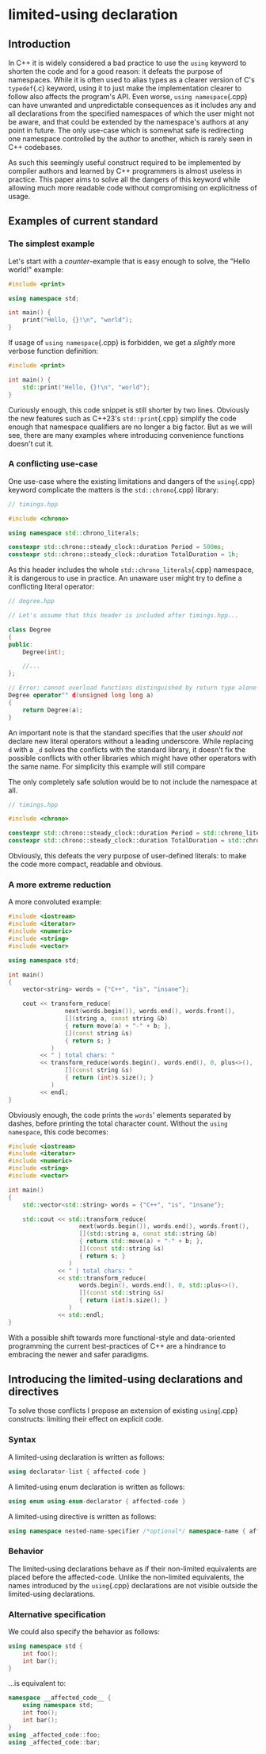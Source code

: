# limited-using declaration

## Introduction
In C++ it is widely considered a bad practice to use the `using` keyword to shorten the code and for a good reason: it defeats the purpose of namespaces.
While it is often used to alias types as a clearer version of C's `typedef`{.c} keyword,
using it to just make the implementation clearer to follow also affects the program's API.
Even worse, `using namespace`{.cpp} can have unwanted and unpredictable consequences
as it includes any and all declarations from the specified namespaces of which the user might not be aware, and that could be extended by the namespace's authors at any point in future. The only use-case which is somewhat safe is redirecting one namespace controlled by the author to another, which is rarely seen in C++ codebases.

As such this seemingly useful construct required to be implemented by compiler authors and learned by C++ programmers is almost useless in practice. This paper aims to solve all the dangers of this keyword while allowing much more readable code without compromising on explicitness of usage.

## Examples of current standard

### The simplest example
Let's start with a *counter*-example that is easy enough to solve, the "Hello world!" example:
```cpp
#include <print>

using namespace std;

int main() {
    print("Hello, {}!\n", "world");
}
```

If usage of `using namespace`{.cpp} is forbidden, we get a *slightly* more verbose function definition: 
```cpp
#include <print>

int main() {
    std::print("Hello, {}!\n", "world");
}
```

Curiously enough, this code snippet is still shorter by two lines. Obviously the new features such as C++23's `std::print`{.cpp} simplify the code enough that namespace qualifiers are no longer a big factor. But as we will see, there are many examples where introducing convenience functions doesn't cut it.

### A conflicting use-case
One use-case where the existing limitations and dangers of the `using`{.cpp} keyword complicate the matters is the `std::chrono`{.cpp} library:
```cpp
// timings.hpp

#include <chrono>

using namespace std::chrono_literals;

constexpr std::chrono::steady_clock::duration Period = 500ms;
constexpr std::chrono::steady_clock::duration TotalDuration = 1h;
```

As this header includes the whole `std::chrono_literals`{.cpp} namespace,
it is dangerous to use in practice. An unaware user might try to define a conflicting literal operator:
```cpp
// degree.hpp

// Let's assume that this header is included after timings.hpp...

class Degree
{
public:
    Degree(int);

    //...
};

// Error: cannot overload functions distinguished by return type alone
Degree operator"" d(unsigned long long a)
{
    return Degree(a);
}
```

An important note is that the standard specifies that the user *should not* declare new literal operators without a leading underscore. While replacing `d` with a `_d` solves the conflicts with the standard library, it doesn't fix the possible conflicts with other libraries which might have other operators with the same name.
For simplicity this example will still compare

The only completely safe solution would be to not include the namespace at all.
```cpp
// timings.hpp

#include <chrono>

constexpr std::chrono::steady_clock::duration Period = std::chrono_literals::operator""ms(500);
constexpr std::chrono::steady_clock::duration TotalDuration = std::chrono_literals::operator""h(1);
```

Obviously, this defeats the very purpose of user-defined literals: to make the code more compact, readable and obvious.

### A more extreme reduction
A more convoluted example:
```cpp
#include <iostream>
#include <iterator>
#include <numeric>
#include <string>
#include <vector>

using namespace std;

int main()
{
    vector<string> words = {"C++", "is", "insane"};

    cout << transform_reduce(
                next(words.begin()), words.end(), words.front(),
                [](string a, const string &b)
                { return move(a) + "-" + b; },
                [](const string &s)
                { return s; }
            )
         << " | total chars: "
         << transform_reduce(words.begin(), words.end(), 0, plus<>(),
                [](const string &s)
                { return (int)s.size(); }
            )
         << endl;
}
```

Obviously enough, the code prints the `words`' elements separated by dashes, before printing the total character count. 
Without the `using namespace`, this code becomes:
```cpp
#include <iostream>
#include <iterator>
#include <numeric>
#include <string>
#include <vector>

int main()
{
    std::vector<std::string> words = {"C++", "is", "insane"};

    std::cout << std::transform_reduce(
                    next(words.begin()), words.end(), words.front(),
                    [](std::string a, const std::string &b)
                    { return std::move(a) + "-" + b; },
                    [](const std::string &s)
                    { return s; }
                 )
              << " | total chars: "
              << std::transform_reduce(
                    words.begin(), words.end(), 0, std::plus<>(),
                    [](const std::string &s)
                    { return (int)s.size(); }
                 )
              << std::endl;
}
```

With a possible shift towards more functional-style and data-oriented programming the current best-practices of C++ are a hindrance to embracing the newer and safer paradigms.

## Introducing the limited-using declarations and directives
To solve those conflicts I propose an extension of existing `using`{.cpp} constructs:
limiting their effect on explicit code.

### Syntax
A limited-using declaration is written as follows:
```cpp
using declarator-list { affected-code }
```

A limited-using enum declaration is written as follows:
```cpp
using enum using-enum-declarator { affected-code }
```

A limited-using directive is written as follows:
```cpp
using namespace nested-name-specifier /*optional*/ namespace-name { affected-code }
```

### Behavior
The limited-using declarations behave as if their non-limited equivalents are placed before the affected-code.
Unlike the non-limited equivalents, the names introduced by the `using`{.cpp} declarations are not visible
outside the limited-using declarations.

### Alternative specification
We could also specify the behavior as follows:
```cpp
using namespace std {
    int foo();
    int bar();
}
```
...is equivalent to:
```cpp
namespace __affected_code__ {
    using namespace std;
    int foo();
    int bar();
}
using _affected_code::foo;
using _affected_code::bar;
```